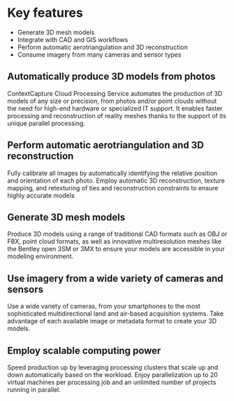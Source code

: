 <!-- Copyright (c) Bentley Systems, Incorporated. All rights reserved.            -->
<!-- See LICENSE in the project root for license terms and full copyright notice. -->

# Key features

- Generate 3D mesh models
- Integrate with CAD and GIS workflows
- Perform automatic aerotriangulation and 3D reconstruction
- Consume imagery from many cameras and sensor types

## Automatically produce 3D models from photos

ContextCapture Cloud Processing Service automates the production of 3D models of any size or precision, from photos and/or point clouds without the need for high-end hardware or specialized IT support. It enables faster processing and reconstruction of reality meshes thanks to the support of its unique parallel processing.

## Perform automatic aerotriangulation and 3D reconstruction

Fully calibrate all images by automatically identifying the relative position and orientation of each photo. Employ automatic 3D reconstruction, texture mapping, and retexturing of ties and reconstruction constraints to ensure highly accurate models

## Generate 3D mesh models

Produce 3D models using a range of traditional CAD formats such as OBJ or FBX, point cloud formats, as well as innovative multiresolution meshes like the Bentley open 3SM or 3MX to ensure your models are accessible in your modeling environment.

## Use imagery from a wide variety of cameras and sensors

Use a wide variety of cameras, from your smartphones to the most sophisticated multidirectional land and air-based acquisition systems. Take advantage of each available image or metadata format to create your 3D models.

## Employ scalable computing power

Speed production up by leveraging processing clusters that scale up and down automatically based on the workload. Enjoy parallelization up to 20 virtual machines per processing job and an unlimited number of projects running in parallel.

